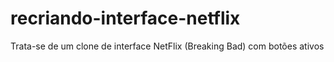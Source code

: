 # recriando-interface-netflix
Trata-se de um clone de interface NetFlix (Breaking Bad) com botões ativos
